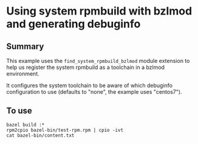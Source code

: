 # Using system rpmbuild with bzlmod and generating debuginfo

## Summary

This example uses the `find_system_rpmbuild_bzlmod` module extension to help
us register the system rpmbuild as a toolchain in a bzlmod environment.

It configures the system toolchain to be aware of which debuginfo configuration
to use (defaults to "none", the example uses "centos7").

## To use

```
bazel build :*
rpm2cpio bazel-bin/test-rpm.rpm | cpio -ivt
cat bazel-bin/content.txt
```
